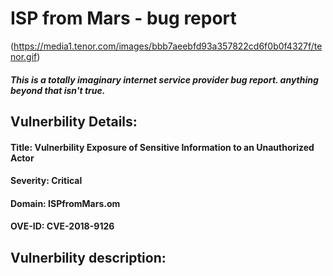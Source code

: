 # ISP from Mars - bug report
(https://media1.tenor.com/images/bbb7aeebfd93a357822cd6f0b0f4327f/tenor.gif)
##### This is a totally imaginary internet service provider bug report. anything beyond that isn't true.


## Vulnerbility Details:
#### **Title:** Vulnerbility Exposure of Sensitive Information to an Unauthorized Actor
#### **Severity:** Critical
#### **Domain:** ISPfromMars.om
#### **OVE-ID:** CVE-2018-9126

## Vulnerbility description: 
